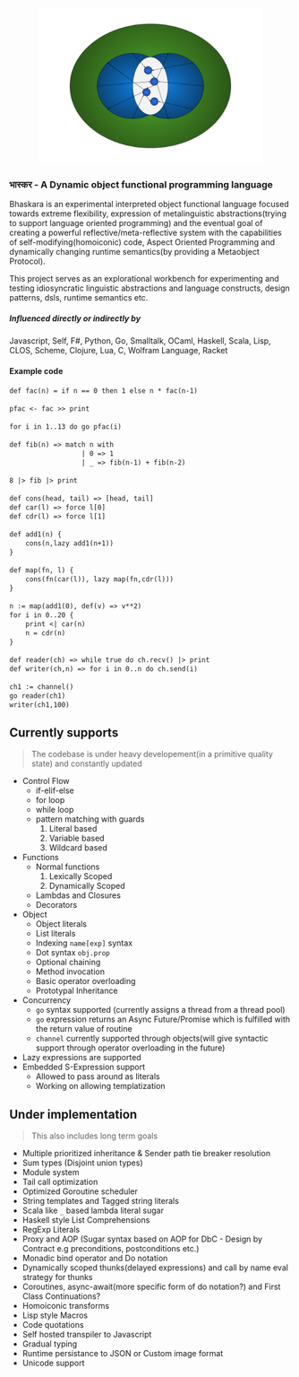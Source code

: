 <div align="center">
<img src="Bhaskara.png" height="280em" width="400em"/>
</div>

### भास्कर - A Dynamic object functional programming language

Bhaskara is an experimental interpreted object functional language focused towards extreme flexibility, expression of metalinguistic abstractions(trying to support language oriented programming) and the eventual goal of creating a powerful reflective/meta-reflective system with the capabilities of self-modifying(homoiconic) code, Aspect Oriented Programming and dynamically changing runtime semantics(by providing a Metaobject Protocol).

This project serves as an explorational workbench for experimenting and testing idiosyncratic linguistic abstractions and language constructs, design patterns, dsls, runtime semantics etc. 

##### Influenced directly or indirectly by
Javascript, Self, F#, Python, Go, Smalltalk, OCaml, Haskell, Scala, Lisp, CLOS, Scheme, Clojure, Lua, C, Wolfram Language, Racket

#### Example code
```
def fac(n) = if n == 0 then 1 else n * fac(n-1)

pfac <- fac >> print

for i in 1..13 do go pfac(i)

def fib(n) => match n with
                  | 0 => 1
                  | _ => fib(n-1) + fib(n-2)

8 |> fib |> print

def cons(head, tail) => [head, tail]
def car(l) => force l[0]
def cdr(l) => force l[1]

def add1(n) {
    cons(n,lazy add1(n+1))
}

def map(fn, l) {
    cons(fn(car(l)), lazy map(fn,cdr(l)))
}

n := map(add1(0), def(v) => v**2)
for i in 0..20 {
    print <| car(n)
    n = cdr(n)
}

def reader(ch) => while true do ch.recv() |> print
def writer(ch,n) => for i in 0..n do ch.send(i)

ch1 := channel()
go reader(ch1)
writer(ch1,100)
```

## Currently supports
> The codebase is under heavy developement(in a primitive quality state) and constantly updated
* Control Flow
    * if-elif-else
    * for loop
    * while loop
    * pattern matching with guards
        1. Literal based 
        2. Variable based
        3. Wildcard based
* Functions
    * Normal functions
        1. Lexically Scoped
        2. Dynamically Scoped
    * Lambdas and Closures
    * Decorators
* Object
    * Object literals
    * List literals
    * Indexing `name[exp]` syntax
    * Dot syntax `obj.prop`
    * Optional chaining
    * Method invocation
    * Basic operator overloading
    * Prototypal Inheritance
* Concurrency
    * `go` syntax supported (currently assigns a thread from a thread pool)
    * `go` expression returns an Async Future/Promise which is fulfilled with the return value of routine
    * `channel` currently supported through objects(will give syntactic support through operator overloading in the future)
* Lazy expressions are supported
* Embedded S-Expression support
    * Allowed to pass around as literals
    * Working on allowing templatization

## Under implementation
> This also includes long term goals
* Multiple prioritized inheritance & Sender path tie breaker resolution
* Sum types (Disjoint union types)
* Module system
* Tail call optimization
* Optimized Goroutine scheduler
* String templates and Tagged string literals
* Scala like `_` based lambda literal sugar
* Haskell style List Comprehensions
* RegExp Literals
* Proxy and AOP (Sugar syntax based on AOP for DbC - Design by Contract e.g preconditions, postconditions etc.)
* Monadic bind operator and Do notation
* Dynamically scoped thunks(delayed expressions) and call by name eval strategy for thunks
* Coroutines, async-await(more specific form of do notation?) and First Class Continuations?
* Homoiconic transforms
* Lisp style Macros
* Code quotations
* Self hosted transpiler to Javascript
* Gradual typing
* Runtime persistance to JSON or Custom image format
* Unicode support

